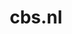 ---
layout: post
title: "cbs.nl"
internal_url: "/dutchgov/cbs.nl.html"
subdomains_count: 210
all_subdomains_count: 352
urls_count: 171
ssl_rank: 93.333333333333
http_rank: 46.80701754386
url_link: /data/cbs.nl/urls.txt
all_subdomains_link: /data/cbs.nl/all_subdomains.txt
subdomains_link: /data/cbs.nl/subdomains.txt
categories: dutchgov
---